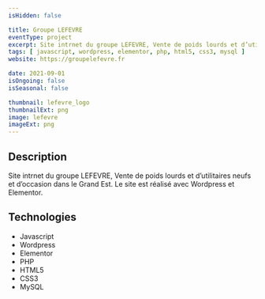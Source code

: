 ```yaml
---
isHidden: false

title: Groupe LEFEVRE
eventType: project
excerpt: Site intrnet du groupe LEFEVRE, Vente de poids lourds et d’utilitaires neufs et d’occasion dans le Grand Est.
tags: [ javascript, wordpress, elementor, php, html5, css3, mysql ]
website: https://groupelefevre.fr

date: 2021-09-01
isOngoing: false
isSeasonal: false

thumbnail: lefevre_logo
thumbnailExt: png
image: lefevre
imageExt: png
---
```


## Description

Site intrnet du groupe LEFEVRE, Vente de poids lourds et d’utilitaires neufs et d’occasion dans le Grand Est.
Le site est réalisé avec Wordpress et Elementor.

## Technologies

- Javascript
- Wordpress
- Elementor
- PHP
- HTML5
- CSS3
- MySQL
